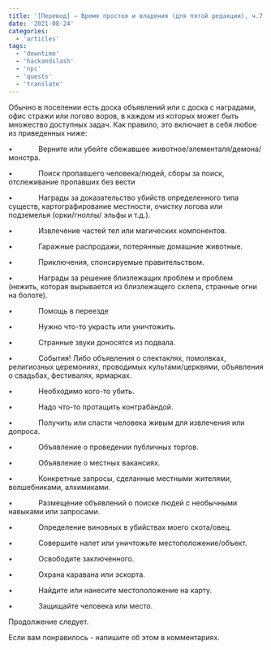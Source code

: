 ```yaml
---
title: '[Перевод] — Время простоя и владения (для пятой редакции), ч.7 — Задания'
date: '2021-08-24'
categories:
  - 'articles'
tags:
  - 'downtime'
  - 'hackandslash'
  - 'npc'
  - 'quests'
  - 'translate'
---
```


Обычно в поселении есть доска объявлений или с доска с наградами, офис стражи или логово воров, в каждом из которых может быть множество доступных задач. Как правило, это включает в себя любое из приведенных ниже:

•             Верните или убейте сбежавшее животное/элементаля/демона/ монстра.

•             Поиск пропавшего человека/людей, сборы за поиск, отслеживание пропавших без вести

•             Награды за доказательство убийств определенного типа существ, картографирование местности, очистку логова или подземелья (орки/гноллы/ эльфы и т.д.).

•             Извлечение частей тел или магических компонентов.

•             Гаражные распродажи, потерянные домашние животные.

•             Приключения, спонсируемые правительством.

•             Награды за решение близлежащих проблем и проблем (нежить, которая вырывается из близлежащего склепа, странные огни на болоте).

•             Помощь в переезде

•             Нужно что-то украсть или уничтожить.

•             Странные звуки доносятся из подвала.

•             События! Либо объявления о спектаклях, помолвках, религиозных церемониях, проводимых культами/церквями, объявления о свадьбах, фестивалях, ярмарках.

•             Необходимо кого-то убить.

•             Надо что-то протащить контрабандой.

•             Получить или спасти человека живым для извлечения или допроса.

•             Объявление о проведении публичных торгов.

•             Объявление о местных вакансиях.

•             Конкретные запросы, сделанные местными жителями, волшебниками, алхимиками.

•             Размещение объявлений о поиске людей с необычными навыками или запросами.

•             Определение виновных в убийствах моего скота/овец.

•             Совершите налет или уничтожьте местоположение/объект.

•             Освободите заключенного.

•             Охрана каравана или эскорта.

•             Найдите или нанесите местоположение на карту.

•             Защищайте человека или место.

Продолжение следует.

Если вам понравилось - напишите об этом в комментариях.
